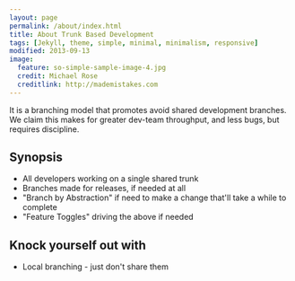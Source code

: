 ```yaml
---
layout: page
permalink: /about/index.html
title: About Trunk Based Development
tags: [Jekyll, theme, simple, minimal, minimalism, responsive]
modified: 2013-09-13
image:
  feature: so-simple-sample-image-4.jpg
  credit: Michael Rose
  creditlink: http://mademistakes.com
---
```


It is a branching model that promotes avoid shared development branches. We claim this makes for greater dev-team throughput, and less bugs, but requires discipline.

## Synopsis

* All developers working on a single shared trunk
* Branches made for releases, if needed at all
* "Branch by Abstraction" if need to make a change that'll take a while to complete
* "Feature Toggles" driving the above if needed

## Knock yourself out with

* Local branching - just don't share them